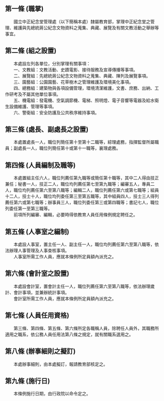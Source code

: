 第一條 (職掌)
-------------
　　國立中正紀念堂管理處（以下簡稱本處）隸屬教育部，掌理中正紀念堂之管理、維護與先總統蔣公紀念文物資料之蒐集、典藏、展覽及有關文教活動之舉辦等事宜。  


第二條 (組之設置)
-----------------
　　本處設左列各單位，分別掌理有關事項：  
　　一、文教組：文教活動、史蹟電影、接待服務及宣導傳播等事項。  
　　二、展覽組：先總統蔣公紀念文物資料之蒐集、典藏、陳列及展覽事項。  
　　三、園藝組：公園園藝、花草樹木之管理維護及環境美化事項。  
　　四、總務組：建築物與各項設備管理，環境清潔維護，文書、庶務、出納、工作研考及不屬其他單位事項。  
　　五、機電組：發電機、空氣調節機、電梯、照明燈、電子音響等電器及給水衛生設備維護、管理等事項。  
　　六、警衛組：安全防護及公共秩序維持事項。  


第三條 (處長、副處長之設置)
---------------------------
　　本處置處長一人，職位列簡任第十至第十二職等，綜理處務，指揮監督所屬職員；副處長一人，職位列簡任第十或第十一職等，襄理處務。  


第四條 (人員編制及職等)
-----------------------
　　本處置組主任六人，職位列薦任第九職等或簡任第十職等，其中二人得由技正兼任；秘書一人，技正二人，職位均列薦任第七至第九職等；編審五人，專員二人，職位均列薦任第六至第八職等；編輯二人，職位列薦任第六或第七職等；組員十二人，技士十人，職位均列委任第三至第五職等，其中組員四人，技士三人得列薦任第六或第七職等；辦事員三人，職位列委任第三或第四職等；書記七人，職位列委任第一至第三職等。  
　　前項所列編審、編輯，必要時得依教育人員任用條例規定聘任之。  


第五條 (人事室之編制)
---------------------
　　本處設人事室，置主任一人、副主任一人，職位均列薦任第六至第八職等，依法辦理人事管理及人事查核事項。  
　　人事室所需工作人員，應就本條例所定員額內派充之。  


第六條 (會計室之設置)
---------------------
　　本處設會計室，置會計主任一人，職位列薦任第六至第八職等，依法辦理歲計、會計事項，並兼辦統計事項。  
　　會計室所需工作人員，應就本條例所定員額內派充之。  


第七條 (人員任用資格)
---------------------
　　第三條、第四條、第五條、第六條所定各職稱人員，除聘任人員外，其職務所適用之職系，依公務人員任用法第八條之規定，就有關職系選用之。  


第八條 (辦事細則之擬訂)
-----------------------
　　本處辦事細則，由本處擬訂，報請教育部核定之。  


第九條 (施行日)
---------------
　　本條例施行日期，由行政院以命令定之。